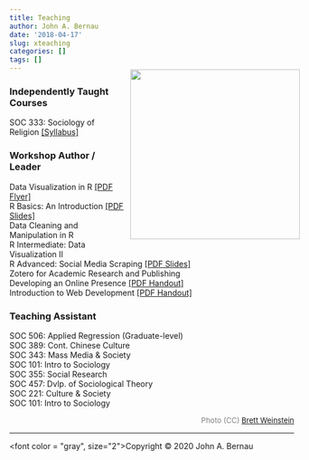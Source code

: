 ```yaml
---
title: Teaching
author: John A. Bernau
date: '2018-04-17'
slug: xteaching
categories: []
tags: []
---
```


<div style= "float:right;position: relative; top: -20px; left: 10px;">
<img src="/img/emory.jpg" height="300" />
</div>


### Independently Taught Courses
SOC 333: Sociology of Religion <a href = "https://drive.google.com/file/d/1HZw8XLUFDt9Grpl1D9jKaGLpbvj2MTfo/view?usp=sharing" target="_blank">[Syllabus]</a> 



### Workshop Author / Leader  
Data Visualization in R <a href = "https://drive.google.com/file/d/17UBBWxrU7fvHE2HAJyVOGTnqLBBDc_ry/view?usp=sharing" target="_blank">[PDF Flyer]</a>    
R Basics: An Introduction <a href = "https://drive.google.com/file/d/1gFzigEW68Uw3qE7jfW_svvOngKNX8SKo/view?usp=sharing" target="_blank">[PDF Slides]</a>  
Data Cleaning and Manipulation in R  
R Intermediate: Data Visualization II  
R Advanced: Social Media Scraping <a href = "https://drive.google.com/file/d/1CRJHc24Zzb4vcHuG5ulvGFWOpsm0Bmlj/view?usp=sharing" target="_blank">[PDF Slides]</a>  
Zotero for Academic Research and Publishing  
Developing an Online Presence <a href = "https://drive.google.com/file/d/1jqSYnx9qVCPlcrGjD6GCAi9WpJfuVRRN/view?usp=sharing" target="_blank">[PDF Handout]</a>  
Introduction to Web Development <a href="https://drive.google.com/file/d/1Oo7SqHG_wuiVgwupOFD3SJ12J6I5Lw8k/view?usp=sharing" target="_blank">[PDF Handout]</a>  


### Teaching Assistant  
SOC 506: Applied Regression (Graduate-level)  
SOC 389: Cont. Chinese Culture  
SOC 343: Mass Media & Society  
SOC 101: Intro to Sociology  
SOC 355: Social Research   
SOC 457: Dvlp. of Sociological Theory  
SOC 221: Culture & Society  
SOC 101: Intro to Sociology  
  
<div style="text-align: right"><font color = "gray", size = "2.5">Photo (CC) <a href= "https://www.flickr.com/photos/nrbelex/320182240/">Brett Weinstein</a></font></div>

___

<font color = "gray", size="2">Copyright &copy; 2020 John A. Bernau</font>